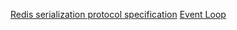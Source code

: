 [Redis serialization protocol specification](https://redis.io/docs/reference/protocol-spec/)
[Event Loop](https://en.wikipedia.org/wiki/Event_loop)